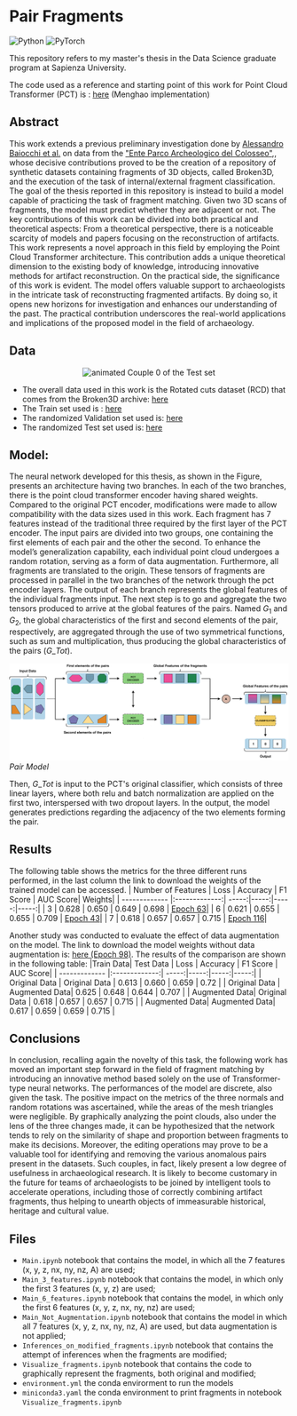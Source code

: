  # Pair Fragments
![Python](https://img.shields.io/badge/python-3670A0?style=for-the-badge&logo=python&logoColor=ffdd54)
![PyTorch](https://img.shields.io/badge/PyTorch-%23EE4C2C.svg?style=for-the-badge&logo=PyTorch&logoColor=white)

This repository refers to my master's thesis in the Data Science graduate program at Sapienza University.

The code used as a reference and starting point of this work for Point Cloud Transformer (PCT) is : [here](https://github.com/qq456cvb/Point-Transformers) (Menghao implementation)

## Abstract
This work extends a previous preliminary investigation done by [Alessandro Baiocchi et al.](https://iopscience.iop.org/article/10.1088/2632-2153/ad035e) on data from the ["Ente Parco Archeologico del Colosseo"](https://colosseo.it),, whose decisive contributions proved to be the creation of a repository of synthetic datasets containing fragments of 3D objects, called Broken3D, and the execution of the task of internal/external fragment classification.
The goal of the thesis reported in this repository is instead to build a model capable of practicing the task of fragment matching. Given two 3D scans of fragments, the model must predict whether they are adjacent or not.
The key contributions of this work can be divided into both practical and
theoretical aspects: From a theoretical perspective, there is a noticeable scarcity of models and papers
focusing on the reconstruction of artifacts. This work represents a novel approach in
this field by employing the Point Cloud Transformer architecture. This contribution
adds a unique theoretical dimension to the existing body of knowledge, introducing
innovative methods for artifact reconstruction. On the practical side, the significance
of this work is evident. The model offers valuable support to archaeologists in the
intricate task of reconstructing fragmented artifacts. By doing so, it opens new
horizons for investigation and enhances our understanding of the past. The practical
contribution underscores the real-world applications and implications of the proposed
model in the field of archaeology.

## Data

<p align="center">
  <img src="figures/Couple0.gif" alt="animated" />
 Couple 0 of the Test set
</p>

* The overall data used in this work is the Rotated cuts dataset (RCD) that comes from the Broken3D archive: [here](https://deeplearninggate.roma1.infn.it/)
* The Train set used is : [here](https://drive.google.com/file/d/1k0u6Ycnizsu2SJv-FDkrXtIK6mOiOoca/view?usp=drive_link)
* The randomized Validation set used is: [here](https://drive.google.com/file/d/1UWc90jlblj_aks512WgtJRRJe9qyxEEO/view?usp=drive_link)
* The randomized Test set used is: [here](https://drive.google.com/file/d/17YF-sJryzKPkg8W-1FRWMt_62Y3cS-1o/view?usp=drive_link)


## Model:
The neural network developed for this thesis, as shown in the Figure, presents an architecture having two branches. In each of the two branches, there is the point cloud transformer encoder having shared weights. Compared to the original PCT encoder, modifications were made to allow compatibility with the data sizes used in this work. Each fragment has 7 features instead of the traditional three required by the first layer of the PCT encoder.
The input pairs are divided into two groups, one containing the first elements of each pair and the other the second. To enhance the model’s generalization capability, each individual point cloud undergoes a random rotation, serving as a form of data augmentation. Furthermore, all fragments are translated to the origin. These tensors of fragments are processed in parallel in the two branches of the network through the pct encoder layers. The output of each branch represents the global features of the individual fragments input. The next step is to go and aggregate the two tensors produced to arrive at the global features of the pairs. Named $G_1$ and $G_2$, the global characteristics of the first and second elements of the pair, respectively, are aggregated through the use of two symmetrical functions, such as sum and multiplication, thus producing the global characteristics of the pairs ($G\_{Tot}$).

![My Imaged](figures/schema_2.png)
*Pair Model*

Then, $G\_{Tot}$ is input to the PCT's original classifier, which consists of three linear layers, where both relu and batch normalization are applied on the first two, interspersed with two dropout layers. 
In the output, the model generates predictions regarding the adjacency of the two elements forming the pair.  

## Results

The following table shows the metrics for the three different runs performed, in the last column the link to download the weights of the trained model can be accessed.
| Number of Features        | Loss          | Accuracy  | F1 Score | AUC Score| Weights|
| ------------- |:-------------:| -----:|-----:|-----:|-----:|
| 3 | 0.628 | 0.650 | 0.649 | 0.698 | [Epoch 63](https://drive.google.com/file/d/1EUoxbtQ0-mnN-WUBiuLykIRP-mGSImaE/view?usp=sharing)|
| 6 | 0.621 | 0.655 | 0.655 | 0.709 | [Epoch 43](https://drive.google.com/file/d/13cdu3c3Adxyo_a0VtKkRIFbCrpav9bH0/view?usp=sharing)|
| 7 | 0.618 | 0.657 | 0.657 | 0.715 | [Epoch 116](https://drive.google.com/file/d/12wQAUwk6HGAq31u1YmNjTJ8JXqxPBJ_R/view?usp=drive_link)|

Another study was conducted to evaluate the effect of data augmentation on the model. The link to download the model weights without data augmentation is: [here (Epoch 98)](https://drive.google.com/file/d/1LikkbhCHqgWpocWq_R6fbTd2YsrnyRwb/view?usp=sharing).  The results of the comparison are shown in the following table:
|Train Data| Test Data | Loss          | Accuracy  | F1 Score | AUC Score|
| ------------- |:-------------:| -----:|-----:|-----:|-----:|
| Original Data | Original Data | 0.613 | 0.660 | 0.659 | 0.72  | 
| Original Data | Augmented Data| 0.625 | 0.648 | 0.644 | 0.707 | 
| Augmented Data| Original Data | 0.618 | 0.657 | 0.657 | 0.715 | 
| Augmented Data| Augmented Data| 0.617 | 0.659 | 0.659 | 0.715 | 

## Conclusions

In conclusion, recalling again the novelty of this task, the following work has
moved an important step forward in the field of fragment matching by introducing
an innovative method based solely on the use of Transformer-type neural networks.
The performances of the model are discrete, also given the task. The positive
impact on the metrics of the three normals and random rotations was ascertained,
while the areas of the mesh triangles were negligible. By graphically analyzing the
point clouds, also under the lens of the three changes made, it can be hypothesized
that the network tends to rely on the similarity of shape and proportion between
fragments to make its decisions. Moreover, the editing operations may prove to be
a valuable tool for identifying and removing the various anomalous pairs present
in the datasets. Such couples, in fact, likely present a low degree of usefulness in
archaeological research. It is likely to become customary in the future for teams of
archaeologists to be joined by intelligent tools to accelerate operations, including
those of correctly combining artifact fragments, thus helping to unearth objects of
immeasurable historical, heritage and cultural value.



## Files
* `Main.ipynb` notebook that contains the model, in which all the 7 features (x, y, z, nx, ny, nz, A) are used;
* `Main_3_features.ipynb` notebook that contains the model, in which only the  first 3 features (x, y, z) are used;
* `Main_6_features.ipynb` notebook that contains the model, in which only the  first 6 features (x, y, z, nx, ny, nz) are used;
* `Main_Not_Augmentation.ipynb` notebook that contains the model in which all 7 features (x, y, z, nx, ny, nz, A) are used, but data augmentation is not applied;
* `Inferences_on_modified_fragments.ipynb` notebook that contains the attempt of inferences when the fragments are modified;
* `Visualize_fragments.ipynb` notebook that contains the code to graphically represent the fragments, both original and modified;
* `environment.yml` the conda envirorment to run the models
* `miniconda3.yaml` the conda environment to print fragments in notebook `Visualize_fragments.ipynb`
  

